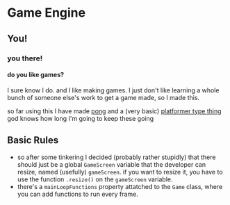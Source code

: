 # Game Engine
## You!
### you there!
#### do you like games?
I sure know I do. and I like making games. I just don't like learning a whole bunch of someone else's work to get a game made, so I made this.

so far using this I have made [pong](https://thesomething.uk/engine/pong/pong) and a (very basic) [platformer type thing](https://thesomething.uk/engine/platformer/)
god knows how long I'm going to keep these going

## Basic Rules
- so after some tinkering I decided (probably rather stupidly) that there should just be a global `GameScreen` variable that the developer can resize, named (usefully) `gameScreen`. if you want to resize it, you have to use the function `.resize()` on the `gameScreen` variable.
- there's a `mainLoopFunctions` property attatched to the `Game` class, where you can add functions to run every frame.
